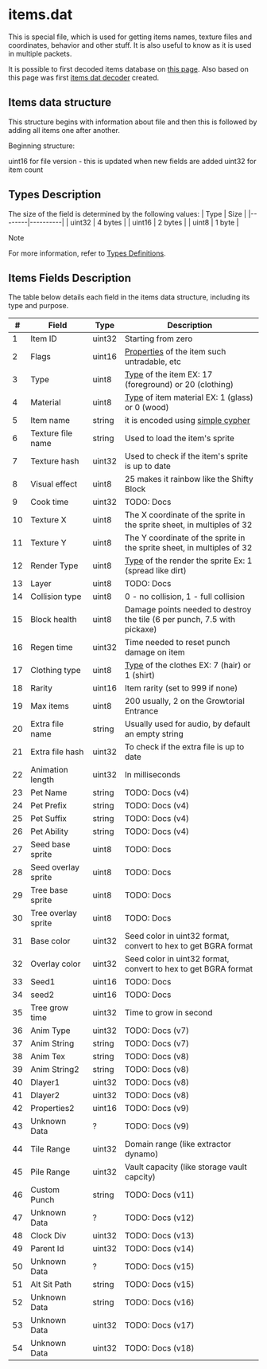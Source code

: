# items.dat
This is special file, which is used for getting items names, texture files and coordinates, behavior and other stuff. It is also useful to know as it is used in multiple packets.

It is possible to first decoded items database on [this page](https://wombat.platymuus.com/growtopia/itemdb.php). Also based on this page was first [items dat decoder](https://github.com/GrowtopiaNoobs/Growtopia_ItemsDecoder) created.

## Items data structure
This structure begins with information about file and then this is followed by adding all items one after another.

Beginning structure:

uint16 for file version - this is updated when new fields are added
uint32 for item count


## Types Description
The size of the field is determined by the following values:
| Type   | Size     |
|--------|----------|
| uint32 | 4 bytes  |
| uint16 | 2 bytes  |
| uint8  | 1 byte   |

> [!NOTE]
> For more information, refer to [Types Definitions](types_definitions.md).

## Items Fields Description
The table below details each field in the items data structure, including its type and purpose.


| #   | Field                | Type    | Description                                                                 |
|-----|----------------------|---------|-----------------------------------------------------------------------------|
| 1   | Item ID              | uint32  | Starting from zero                                                          |
| 2   | Flags                | uint16  | [Properties](item_properties.md) of the item such untradable, etc           |
| 3   | Type                 | uint8   | [Type](item_types.md) of the item EX: 17 (foreground) or 20 (clothing)      |
| 4   | Material             | uint8   | [Type](item_types.md) of item material EX: 1 (glass) or 0 (wood)            |
| 5   | Item name            | string  | it is encoded using [simple cypher](cypher.md)                              |
| 6   | Texture file name    | string  | Used to load the item's sprite                                              |
| 7   | Texture hash         | uint32  | Used to check if the item's sprite is up to date                            |
| 8   | Visual effect        | uint8   | 25 makes it rainbow like the Shifty Block                                   |
| 9   | Cook time            | uint32  | TODO: Docs                                                                  |
| 10  | Texture X            | uint8   | The X coordinate of the sprite in the sprite sheet, in multiples of 32      |
| 11  | Texture Y            | uint8   | The Y coordinate of the sprite in the sprite sheet, in multiples of 32      |
| 12  | Render Type          | uint8   | [Type](item_types.md) of the render the sprite Ex: 1 (spread like dirt)     |
| 13  | Layer                | uint8   | TODO: Docs                                                                  |
| 14  | Collision type       | uint8   | 0 - no collision, 1 - full collision                                        |
| 15  | Block health         | uint8   | Damage points needed to destroy the tile (6 per punch, 7.5 with pickaxe)    |
| 16  | Regen time           | uint32  | Time needed to reset punch damage on item                                   |
| 17  | Clothing type        | uint8   | [Type](item_types.md) of the clothes EX: 7 (hair) or 1 (shirt)              |
| 18  | Rarity               | uint16  | Item rarity (set to 999 if none)                                            |
| 19  | Max items            | uint8   | 200 usually, 2 on the Growtorial Entrance                                   |
| 20  | Extra file name      | string  | Usually used for audio, by default an empty string                          |
| 21  | Extra file hash      | uint32  | To check if the extra file is up to date                                    |
| 22  | Animation length     | uint32  | In milliseconds                                                             |
| 23  | Pet Name             | string  | TODO: Docs (v4)                                                             |
| 24  | Pet Prefix           | string  | TODO: Docs (v4)                                                             |
| 25  | Pet Suffix           | string  | TODO: Docs (v4)                                                             |
| 26  | Pet Ability          | string  | TODO: Docs (v4)                                                             |
| 27  | Seed base sprite     | uint8   | TODO: Docs                                                                  |
| 28  | Seed overlay sprite  | uint8   | TODO: Docs                                                                  |
| 29  | Tree base sprite     | uint8   | TODO: Docs                                                                  |
| 30  | Tree overlay sprite  | uint8   | TODO: Docs                                                                  |
| 31  | Base color           | uint32  | Seed color in uint32 format, convert to hex to get BGRA format              |
| 32  | Overlay color        | uint32  | Seed color in uint32 format, convert to hex to get BGRA format              |
| 33  | Seed1                | uint16  | TODO: Docs                                                                  |
| 34  | seed2                | uint16  | TODO: Docs                                                                  |
| 35  | Tree grow time       | uint32  | Time to grow in second                                                      |
| 36  | Anim Type            | uint32  | TODO: Docs (v7)                                                             |
| 37  | Anim String          | string  | TODO: Docs (v7)                                                             |
| 38  | Anim Tex             | string  | TODO: Docs (v8)                                                             |
| 39  | Anim String2         | string  | TODO: Docs (v8)                                                             |
| 40  | Dlayer1              | uint32  | TODO: Docs (v8)                                                             |
| 41  | Dlayer2              | uint32  | TODO: Docs (v8)                                                             |
| 42  | Properties2          | uint16  | TODO: Docs (v9)                                                             |
| 43  | Unknown Data         | ?       | TODO: Docs (v9)                                                             |
| 44  | Tile Range           | uint32  | Domain range (like extractor dynamo)                                        |
| 45  | Pile Range           | uint32  | Vault capacity (like storage vault capcity)                                 |
| 46  | Custom Punch         | string  | TODO: Docs (v11)                                                            |
| 47  | Unknown Data         | ?       | TODO: Docs (v12)                                                            |
| 48  | Clock Div            | uint32  | TODO: Docs (v13)                                                            |
| 49  | Parent Id            | uint32  | TODO: Docs (v14)                                                            |
| 50  | Unknown Data         | ?       | TODO: Docs (v15)                                                            |
| 51  | Alt Sit Path         | string  | TODO: Docs (v15)                                                            |
| 52  | Unknown Data         | string  | TODO: Docs (v16)                                                            |
| 53  | Unknown Data         | uint32  | TODO: Docs (v17)                                                            |
| 54  | Unknown Data         | uint32  | TODO: Docs (v18)                                                            |
